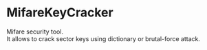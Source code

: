 <h1>MifareKeyCracker</h1> Mifare security tool. <br>
It allows to crack sector keys using dictionary or brutal-force attack.